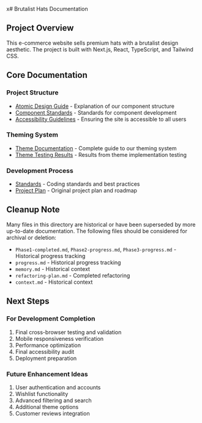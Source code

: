 x# Brutalist Hats Documentation

## Project Overview
This e-commerce website sells premium hats with a brutalist design aesthetic. The project is built with Next.js, React, TypeScript, and Tailwind CSS.

## Core Documentation

### Project Structure
- [Atomic Design Guide](./atomic-design-guide.md) - Explanation of our component structure
- [Component Standards](./ComponentStandards.md) - Standards for component development
- [Accessibility Guidelines](./accessibility.md) - Ensuring the site is accessible to all users

### Theming System
- [Theme Documentation](./theme-testing/theme-documentation.md) - Complete guide to our theming system
- [Theme Testing Results](./theme-testing/theme-testing-results.md) - Results from theme implementation testing

### Development Process
- [Standards](./standards.md) - Coding standards and best practices
- [Project Plan](./Project-plan.md) - Original project plan and roadmap

## Cleanup Note
Many files in this directory are historical or have been superseded by more up-to-date documentation. The following files should be considered for archival or deletion:

- `Phase1-completed.md`, `Phase2-progress.md`, `Phase3-progress.md` - Historical progress tracking
- `progress.md` - Historical progress tracking  
- `memory.md` - Historical context
- `refactoring-plan.md` - Completed refactoring
- `context.md` - Historical context

## Next Steps

### For Development Completion
1. Final cross-browser testing and validation
2. Mobile responsiveness verification
3. Performance optimization
4. Final accessibility audit
5. Deployment preparation

### Future Enhancement Ideas
1. User authentication and accounts
2. Wishlist functionality
3. Advanced filtering and search
4. Additional theme options
5. Customer reviews integration 